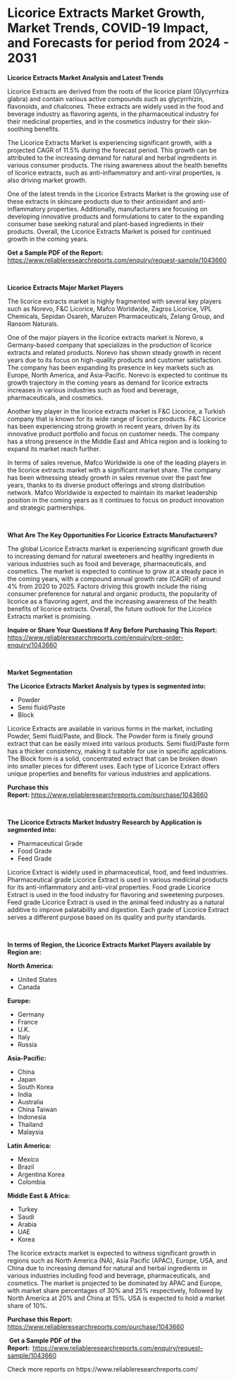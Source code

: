<p><h1>Licorice Extracts Market Growth, Market Trends, COVID-19 Impact, and Forecasts for period from 2024 - 2031</h1></p><p><strong>Licorice Extracts Market Analysis and Latest Trends</strong></p>
<p><p>Licorice Extracts are derived from the roots of the licorice plant (Glycyrrhiza glabra) and contain various active compounds such as glycyrrhizin, flavonoids, and chalcones. These extracts are widely used in the food and beverage industry as flavoring agents, in the pharmaceutical industry for their medicinal properties, and in the cosmetics industry for their skin-soothing benefits.</p><p>The Licorice Extracts Market is experiencing significant growth, with a projected CAGR of 11.5% during the forecast period. This growth can be attributed to the increasing demand for natural and herbal ingredients in various consumer products. The rising awareness about the health benefits of licorice extracts, such as anti-inflammatory and anti-viral properties, is also driving market growth.</p><p>One of the latest trends in the Licorice Extracts Market is the growing use of these extracts in skincare products due to their antioxidant and anti-inflammatory properties. Additionally, manufacturers are focusing on developing innovative products and formulations to cater to the expanding consumer base seeking natural and plant-based ingredients in their products. Overall, the Licorice Extracts Market is poised for continued growth in the coming years.</p></p>
<p><strong>Get a Sample PDF of the Report:&nbsp;</strong> <a href="https://www.reliableresearchreports.com/enquiry/request-sample/1043660">https://www.reliableresearchreports.com/enquiry/request-sample/1043660</a></p>
<p>&nbsp;</p>
<p><strong>Licorice Extracts Major Market Players</strong></p>
<p><p>The licorice extracts market is highly fragmented with several key players such as Norevo, F&C Licorice, Mafco Worldwide, Zagros Licorice, VPL Chemicals, Sepidan Osareh, Maruzen Pharmaceuticals, Zelang Group, and Ransom Naturals. </p><p>One of the major players in the licorice extracts market is Norevo, a Germany-based company that specializes in the production of licorice extracts and related products. Norevo has shown steady growth in recent years due to its focus on high-quality products and customer satisfaction. The company has been expanding its presence in key markets such as Europe, North America, and Asia-Pacific. Norevo is expected to continue its growth trajectory in the coming years as demand for licorice extracts increases in various industries such as food and beverage, pharmaceuticals, and cosmetics.</p><p>Another key player in the licorice extracts market is F&C Licorice, a Turkish company that is known for its wide range of licorice products. F&C Licorice has been experiencing strong growth in recent years, driven by its innovative product portfolio and focus on customer needs. The company has a strong presence in the Middle East and Africa region and is looking to expand its market reach further.</p><p>In terms of sales revenue, Mafco Worldwide is one of the leading players in the licorice extracts market with a significant market share. The company has been witnessing steady growth in sales revenue over the past few years, thanks to its diverse product offerings and strong distribution network. Mafco Worldwide is expected to maintain its market leadership position in the coming years as it continues to focus on product innovation and strategic partnerships.</p></p>
<p>&nbsp;</p>
<p><strong>What Are The Key Opportunities For Licorice Extracts Manufacturers?</strong></p>
<p><p>The global Licorice Extracts market is experiencing significant growth due to increasing demand for natural sweeteners and healthy ingredients in various industries such as food and beverage, pharmaceuticals, and cosmetics. The market is expected to continue to grow at a steady pace in the coming years, with a compound annual growth rate (CAGR) of around 4% from 2020 to 2025. Factors driving this growth include the rising consumer preference for natural and organic products, the popularity of licorice as a flavoring agent, and the increasing awareness of the health benefits of licorice extracts. Overall, the future outlook for the Licorice Extracts market is promising.</p></p>
<p><strong>Inquire or Share Your Questions If Any Before Purchasing This Report:</strong> <a href="https://www.reliableresearchreports.com/enquiry/pre-order-enquiry/1043660">https://www.reliableresearchreports.com/enquiry/pre-order-enquiry/1043660</a></p>
<p>&nbsp;</p>
<p><strong>Market Segmentation</strong></p>
<p><strong>The Licorice Extracts Market Analysis by types is segmented into:</strong></p>
<p><ul><li>Powder</li><li>Semi fluid/Paste</li><li>Block</li></ul></p>
<p><p>Licorice Extracts are available in various forms in the market, including Powder, Semi fluid/Paste, and Block. The Powder form is finely ground extract that can be easily mixed into various products. Semi fluid/Paste form has a thicker consistency, making it suitable for use in specific applications. The Block form is a solid, concentrated extract that can be broken down into smaller pieces for different uses. Each type of Licorice Extract offers unique properties and benefits for various industries and applications.</p></p>
<p><strong>Purchase this Report:&nbsp;</strong><a href="https://www.reliableresearchreports.com/purchase/1043660">https://www.reliableresearchreports.com/purchase/1043660</a></p>
<p>&nbsp;</p>
<p><strong>The Licorice Extracts Market Industry Research by Application is segmented into:</strong></p>
<p><ul><li>Pharmaceutical Grade</li><li>Food Grade</li><li>Feed Grade</li></ul></p>
<p><p>Licorice Extract is widely used in pharmaceutical, food, and feed industries. Pharmaceutical grade Licorice Extract is used in various medicinal products for its anti-inflammatory and anti-viral properties. Food grade Licorice Extract is used in the food industry for flavoring and sweetening purposes. Feed grade Licorice Extract is used in the animal feed industry as a natural additive to improve palatability and digestion. Each grade of Licorice Extract serves a different purpose based on its quality and purity standards.</p></p>
<p>&nbsp;</p>
<p><strong>In terms of Region, the Licorice Extracts Market Players available by Region are:</strong></p>
<p>
    <p> <strong> North America: </strong>
        <ul>
            <li>United States</li>
            <li>Canada</li>
        </ul>
        </p> 
    <p> <strong> Europe: </strong>
        <ul>
            <li>Germany</li>
            <li>France</li>
            <li>U.K.</li>
            <li>Italy</li>
            <li>Russia</li>
        </ul>
        </p> 
    <p> <strong> Asia-Pacific: </strong>
        <ul>
            <li>China</li>
            <li>Japan</li>
            <li>South Korea</li>
            <li>India</li>
            <li>Australia</li>
            <li>China Taiwan</li>
            <li>Indonesia</li>
            <li>Thailand</li>
            <li>Malaysia</li>
        </ul>
        </p> 
    <p> <strong> Latin America: </strong>
        <ul>
            <li>Mexico</li>
            <li>Brazil</li>
            <li>Argentina Korea</li>
            <li>Colombia</li>
        </ul>
        </p> 
    <p> <strong> Middle East & Africa: </strong>
        <ul>
            <li>Turkey</li>
            <li>Saudi</li>
            <li>Arabia</li>
            <li>UAE</li>
            <li>Korea</li>
        </ul>
    </p>
    </p>
<p><p>The licorice extracts market is expected to witness significant growth in regions such as North America (NA), Asia Pacific (APAC), Europe, USA, and China due to increasing demand for natural and herbal ingredients in various industries including food and beverage, pharmaceuticals, and cosmetics. The market is projected to be dominated by APAC and Europe, with market share percentages of 30% and 25% respectively, followed by North America at 20% and China at 15%. USA is expected to hold a market share of 10%.</p></p>
<p><strong>Purchase this Report: </strong><a href="https://www.reliableresearchreports.com/purchase/1043660">https://www.reliableresearchreports.com/purchase/1043660</a></p>
<p>&nbsp;<strong>Get a Sample PDF of the Report:&nbsp;&nbsp;</strong><a href="https://www.reliableresearchreports.com/enquiry/request-sample/1043660">https://www.reliableresearchreports.com/enquiry/request-sample/1043660</a></p>
<p><strong></strong></p>
<p>Check more reports on https://www.reliableresearchreports.com/</p>